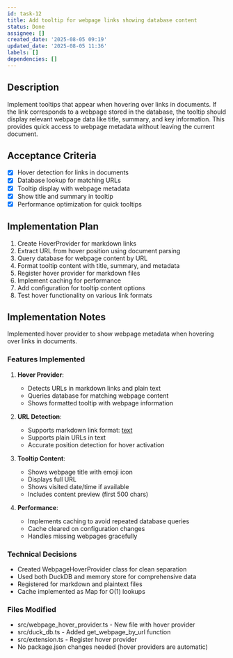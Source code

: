 ```yaml
---
id: task-12
title: Add tooltip for webpage links showing database content
status: Done
assignee: []
created_date: '2025-08-05 09:19'
updated_date: '2025-08-05 11:36'
labels: []
dependencies: []
---
```


## Description

Implement tooltips that appear when hovering over links in documents. If the link corresponds to a webpage stored in the database, the tooltip should display relevant webpage data like title, summary, and key information. This provides quick access to webpage metadata without leaving the current document.

## Acceptance Criteria

- [x] Hover detection for links in documents
- [x] Database lookup for matching URLs
- [x] Tooltip display with webpage metadata
- [x] Show title and summary in tooltip
- [x] Performance optimization for quick tooltips

## Implementation Plan

1. Create HoverProvider for markdown links
2. Extract URL from hover position using document parsing
3. Query database for webpage content by URL
4. Format tooltip content with title, summary, and metadata
5. Register hover provider for markdown files
6. Implement caching for performance
7. Add configuration for tooltip content options
8. Test hover functionality on various link formats

## Implementation Notes

Implemented hover provider to show webpage metadata when hovering over links in documents.

### Features Implemented

1. **Hover Provider**:
   - Detects URLs in markdown links and plain text
   - Queries database for matching webpage content
   - Shows formatted tooltip with webpage information

2. **URL Detection**:
   - Supports markdown link format: [text](url)
   - Supports plain URLs in text
   - Accurate position detection for hover activation

3. **Tooltip Content**:
   - Shows webpage title with emoji icon
   - Displays full URL
   - Shows visited date/time if available
   - Includes content preview (first 500 chars)

4. **Performance**:
   - Implements caching to avoid repeated database queries
   - Cache cleared on configuration changes
   - Handles missing webpages gracefully

### Technical Decisions

- Created WebpageHoverProvider class for clean separation
- Used both DuckDB and memory store for comprehensive data
- Registered for markdown and plaintext files
- Cache implemented as Map for O(1) lookups

### Files Modified

- src/webpage_hover_provider.ts - New file with hover provider
- src/duck_db.ts - Added get_webpage_by_url function
- src/extension.ts - Register hover provider
- No package.json changes needed (hover providers are automatic)
